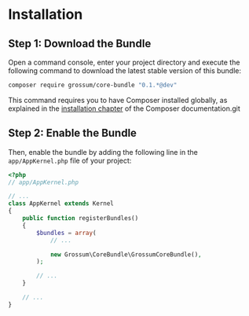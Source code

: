 Installation
============

Step 1: Download the Bundle
---------------------------

Open a command console, enter your project directory and execute the
following command to download the latest stable version of this bundle:

```bash
composer require grossum/core-bundle "0.1.*@dev"
```

This command requires you to have Composer installed globally, as explained
in the [installation chapter](https://getcomposer.org/doc/00-intro.md)
of the Composer documentation.git 

Step 2: Enable the Bundle
-------------------------

Then, enable the bundle by adding the following line in the `app/AppKernel.php`
file of your project:

```php
<?php
// app/AppKernel.php

// ...
class AppKernel extends Kernel
{
    public function registerBundles()
    {
        $bundles = array(
            // ...

            new Grossum\CoreBundle\GrossumCoreBundle(),
        );

        // ...
    }

    // ...
}
```
